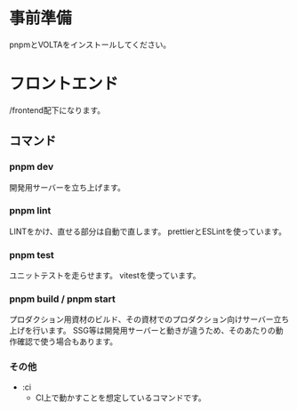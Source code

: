 # 事前準備

pnpmとVOLTAをインストールしてください。

# フロントエンド

/frontend配下になります。

## コマンド

### pnpm dev

開発用サーバーを立ち上げます。

### pnpm lint

LINTをかけ、直せる部分は自動で直します。
prettierとESLintを使っています。

### pnpm test

ユニットテストを走らせます。
vitestを使っています。

### pnpm build / pnpm start

プロダクション用資材のビルド、その資材でのプロダクション向けサーバー立ち上げを行います。
SSG等は開発用サーバーと動きが違うため、そのあたりの動作確認で使う場合もあります。

### その他

* :ci
    * CI上で動かすことを想定しているコマンドです。
